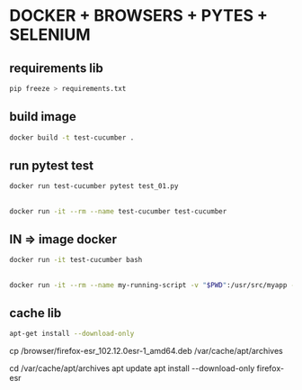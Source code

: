 # DOCKER + BROWSERS + PYTES + SELENIUM

## requirements lib
```bash
pip freeze > requirements.txt
```

## build image
```bash
docker build -t test-cucumber .
```
## run pytest test
```bash
docker run test-cucumber pytest test_01.py
```
## 
```bash
docker run -it --rm --name test-cucumber test-cucumber
```
## IN => image docker
```bash
docker run -it test-cucumber bash
```
## 
```bash
docker run -it --rm --name my-running-script -v "$PWD":/usr/src/myapp -w /usr/src/myapp python:3 python test_01.py
```
## cache lib
```bash
apt-get install --download-only 
```



cp /browser/firefox-esr_102.12.0esr-1_amd64.deb /var/cache/apt/archives

cd /var/cache/apt/archives
apt update
apt install --download-only firefox-esr